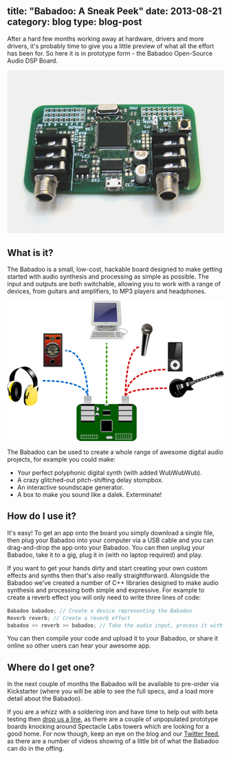title: "Babadoo: A Sneak Peek"
date: 2013-08-21
category: blog
type: blog-post
---

After a hard few months working away at hardware, drivers and more drivers, it's probably time to give you a little preview of what all the effort has been for.  So here it is in prototype form - the Babadoo Open-Source Audio DSP Board.

![Babadoo](/media/images/blog/2013-08-21-babadoo.png)

## What is it?

The Babadoo is a small, low-cost, hackable board designed to make getting started with audio synthesis and processing as simple as possible.  The input and outputs are both switchable, allowing you to work with a range of devices, from guitars and amplifiers, to MP3 players and headphones.

![Babadoo Connection Diagram](/media/images/blog/2013-08-21-babadoo_diagram.png)

The Babadoo can be used to create a whole range of awesome digital audio projects, for example you could make:

- Your perfect polyphonic digital synth (with added WubWubWub).
- A crazy glitched-out pitch-shifting delay stompbox.
- An interactive soundscape generator.
- A box to make you sound like a dalek.  Exterminate!

## How do I use it?

It's easy!  To get an app onto the board you simply download a single file, then plug your Babadoo into your computer via a USB cable and you can drag-and-drop the app onto your Babadoo.  You can then unplug your Babadoo, take it to a gig, plug it in (with no laptop required) and play.

If you want to get your hands dirty and start creating your own custom effects and synths then that's also really straightforward.  Alongside the Babadoo we've created a number of C++ libraries designed to make audio synthesis and processing both simple and expressive.  For example to create a reverb effect you will only need to write three lines of code:

```cpp
Babadoo babadoo; // Create a device representing the Babadoo
Reverb reverb; // Create a reverb effect
babadoo >> reverb >> babadoo; // Take the audio input, process it with the reverb, and send it to the output
```

You can then compile your code and upload it to your Babadoo, or share it online so other users can hear your awesome app.

## Where do I get one?

In the next couple of months the Babadoo will be available to pre-order via Kickstarter (where you will be able to see the full specs, and a load more detail about the Babadoo).

If you are a whizz with a soldering iron and have time to help out with beta testing then [drop us a line](mailto:joe@spectaclelabs.org), as there are a couple of unpopulated prototype boards knocking around Spectacle Labs towers which are looking for a good home.  For now though, keep an eye on the blog and our [Twitter feed](http://www.twitter.com/spectaclelabs), as there are a number of videos showing of a little bit of what the Babadoo can do in the offing.


